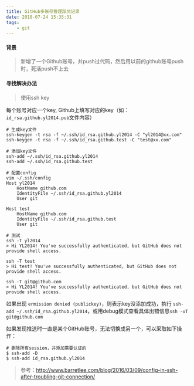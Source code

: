 ```yaml
---
title: GitHub多账号管理踩坑记录
date: 2018-07-24 15:35:31
tags:  
	- git
---
```


#### 背景
> 新增了一个Github账号，并push过代码，然后用以前的github账号push时，死活push不上去

#### 寻找解决办法
> 使用ssh key

每个账号对应一个key, Github上填写对应的key（如：`id_rsa.github.yl2014.pub`文件内容）

```
# 生成key文件
ssh-keygen -t rsa -f ~/.ssh/id_rsa.github.yl2014 -C "yl2014@xx.com"
ssh-keygen -t rsa -f ~/.ssh/id_rsa.github.test -C "test@xx.com"

# 添加key文件
ssh-add ~/.ssh/id_rsa.github.yl2014
ssh-add ~/.ssh/id_rsa.github.test

# 配置config
vim ~/.ssh/config
Host yl2014
    HostName github.com
    IdentityFile ~/.ssh/id_rsa.github.yl2014
    User git

Host test
    HostName github.com
    IdentityFile ~/.ssh/id_rsa.github.test
    User git

# 测试
ssh -T yl2014
> Hi YL2014! You've successfully authenticated, but GitHub does not provide shell access.

ssh -T test
> Hi test! You've successfully authenticated, but GitHub does not provide shell access.

ssh -T git@github.com
> Hi YL2014! You've successfully authenticated, but GitHub does not provide shell access.
```

如果出现 `ermission denied (publickey)`，则表示key没添加成功，执行
`ssh-add ~/.ssh/id_rsa.github.yl2014`，或用debug模式查看具体出错信息`ssh -vT git@github.com`

如果发现推送时一直是某个GitHub账号，无法切换成另一个，可以采取如下操作：
```
# 删除所有session，并添加需要认证的
$ ssh-add -D
$ ssh-add id_rsa.github.yl2014
```

> 参考：http://www.barretlee.com/blog/2016/03/09/config-in-ssh-after-troubling-git-connection/


